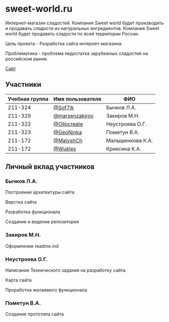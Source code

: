 # sweet-world.ru
Интернет-магазин сладостей. Компания Sweet world будет производить и продавать сладости из натуральных ингредиентов. Компания Sweet world будет продавать сладости по всей территории России.

Цель проекта - Разработка сайта интернет-магазина. 

Проблематика - проблема недостатка зарубежных сладостей на российском рынке. 

[Сайт](http://sweet-world.std-1972.ist.mospolytech.ru/ "Интернет-магазин сладостей со всего мира")

## Участники

| Учебная группа | Имя пользователя                                   | ФИО                      |
|----------------|----------------------------------------------------|--------------------------|
| 211-324        | [@Sof7ik](https://github.com/Sof7ik)               | Бычков Л.А.              |
| 211-329        | [@marsenzakirov](https://github.com/marsenzakirov) | Закиров М.Н.             |
| 211-322        | [@Ollocreate](https://github.com/Ollocreate)       | Неустроева О.Г.          |
| 211-323        | [@GeoNinka](https://github.com/GeoNinka)           | Пометун В.А.             |
| 211-172        | [@MalyshCh](https://github.com/MalyshCh)           | Малышенкова К.А.         |
| 211-172        | [@Wukles](https://github.com/Wukles)               | Криксина К.А.            |

## Личный вклад участников

### Бычков Л.А.

Построение архитектуры сайта

Верстка сайта

Разработка функционала

Создание и ведение репозитория

### Закиров М.Н.

Оформление readme.md 

### Неустроева О.Г.

Написание Технического задания на разработку сайта

Карта сайта

Проработка желаемого функционала

### Пометун В.А.

Создание прототипа сайта